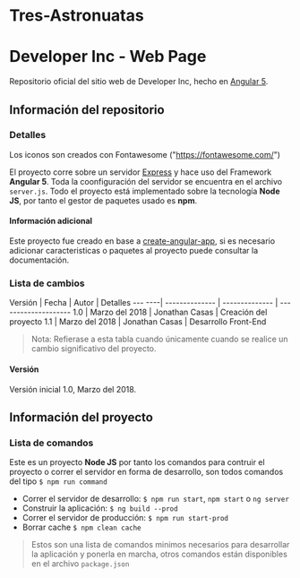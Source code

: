 # Tres-Astronuatas
# Developer Inc - Web Page

Repositorio oficial del sitio web de Developer Inc, hecho en [Angular 5]("https://angular.io/").

## Información del repositorio

### Detalles

Los iconos son creados con Fontawesome ("https://fontawesome.com/")

El proyecto corre sobre un servidor [Express]("http://expressjs.com/es/") y hace uso del Framework **Angular 5**. Toda la coonfiguración del servidor se encuentra en el archivo `server.js`. Todo el proyecto está implementado sobre la tecnología **Node JS**, por tanto el gestor de paquetes usado es **npm**.

#### Información adicional

Este proyecto fue creado en base a [create-angular-app]("https://angular.io/guide/quickstart"), si es necesario adicionar caracteristicas o paquetes al proyecto puede consultar la documentación.

### Lista de cambios

Versión | 	  Fecha		 |   Autor		  | Detalles
--- ----| -------------- | -------------- | --------------------
1.0     | Marzo del 2018 | Jonathan Casas | Creación del proyecto
1.1     | Marzo del 2018 | Jonathan Casas | Desarrollo Front-End

> Nota: Refierase a esta tabla cuando únicamente cuando se realice un cambio significativo del proyecto.

#### Versión

Versión inicial 1.0, Marzo del 2018.

## Información del proyecto

### Lista de comandos

Este es un proyecto **Node JS** por tanto los comandos para contruir el proyecto o correr el servidor en forma de desarrollo, son todos comandos del tipo `$ npm run command`

- Correr el servidor de desarrollo:
  `$ npm run start`, `npm start` o `ng server`
- Construir la aplicación:
  `$ ng build --prod`
- Correr el servidor de producción:
  `$ npm run start-prod`
- Borrar cache
  `$ npm clean cache`


> Estos son una lista de comandos minimos necesarios para desarrollar la aplicación y ponerla en marcha, otros comandos están disponibles en el archivo `package.json`

